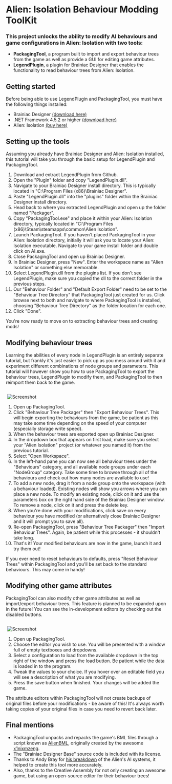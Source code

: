 # Alien: Isolation Behaviour Modding ToolKit

### This project unlocks the ability to modify AI behaviours and game configurations in Alien: Isolation with two tools:

* **PackagingTool**, a program built to import and export behaviour trees from the game as well as provide a GUI for editing game attributes.
* **LegendPlugin**, a plugin for Brainiac Designer that enables the functionality to read behaviour trees from Alien: Isolation. 

## Getting started

Before being able to use LegendPlugin and PackagingTool, you must have the following things installed:

 * Brainiac Designer [(download here)](https://brainiac.codeplex.com/releases/view/24156)
 * .NET Framework 4.5.2 or higher [(download here)](https://www.microsoft.com/en-gb/download/details.aspx?id=42642)
 * Alien: Isolation [(buy here)](http://store.steampowered.com/app/214490/)

## Setting up the tools

Assuming you already have Brainiac Designer and Alien: Isolation installed, this tutorial will take you through the basic setup for LegendPlugin and PackagingTool.

1. Download and extract LegendPlugin from Github.
2. Open the "Plugin" folder and copy "LegendPlugin.dll".
3. Navigate to your Brainiac Designer install directory. This is typically located in "C:\Program Files (x86)\Brainiac Designer".
4. Paste "LegendPlugin.dll" into the "plugins" folder within the Brainiac Designer install directory.
5. Head back to where you extracted LegendPlugin and open up the folder named "Packager".
6. Copy "PackagingTool.exe" and place it within your Alien: Isolation directory, typically located in "C:\Program Files (x86)\Steam\steamapps\common\Alien Isolation". 
7. Launch PackagingTool. If you haven't placed PackagingTool in your Alien: Isolation directory, initially it will ask you to locate your Alien: Isolation executable. Navigate to your game install folder and double click on AI.exe.
8. Close PackagingTool and open up Brainiac Designer.
9. In Brainiac Designer, press "New". Enter the workspace name as "Alien Isolation" or something else memorable.
10. Select LegendPlugin.dll from the plugins list. If you don't see LegendPlugin, make sure you copied the dll to the correct folder in the previous steps.
11. Our "Behaviour Folder" and "Default Export Folder" need to be set to the "Behaviour Tree Directory" that PackagingTool just created for us. Click browse next to both and navigate to where PackagingTool is installed, choosing "Behaviour Tree Directory" as the folder location for each one. 
12. Click "Done".

You're now ready to move on to extracting behaviour trees and creating mods!

## Modifying behaviour trees

Learning the abilities of every node in LegendPlugin is an entirely separate tutorial, but frankly it's just easier to pick up as you mess around with it and experiment different combinations of node groups and parameters. This tutorial will however show you how to use PackagingTool to export the behaviour trees, LegendPlugin to modify them, and PackagingTool to then reimport them back to the game.

<div style="float: right; width: 100%; max-width: 500px; margin-left: 20px;">

![Screenshot](https://i.imgur.com/j4xsCzu.png)

</div>

1. Open up PackagingTool.
2. Click "Behaviour Tree Packager" then "Export Behaviour Trees". This will begin exporting the behaviours from the game, be patient as this may take some time depending on the speed of your computer (especially storage write speed).
3. When the behaviour trees are exported open up Brainiac Designer.
4. In the dropdown box that appears on first load, make sure you select your "Alien Isolation" project (or whatever you named it) from the previous tutorial.
5. Select "Open Workspace".
6. In the left-hand pane you can now see all behaviour trees under the "Behaviours" category, and all available node groups under each "NodeGroup" category. Take some time to browse through all of the behaviours and check out how many nodes are available to use!
7. To add a new node, drag it from a node group onto the workspace (with a behaviour loaded). Existing nodes will show you arrows where you can place a new node. To modify an existing node, click on it and use the parameters box on the right hand side of the Brainiac Designer window. To remove a node, click on it and press the delete key.
8. When you're done with your modifications, click save on every behaviour you have modified (or alternatively close Brainiac Designer and it will prompt you to save all).
9. Re-open PackagingTool, press "Behaviour Tree Packager" then "Import Behaviour Trees". Again, be patient while this processes - it shouldn't take long.
10. That's it! Your modified behaviours are now in the game, launch it and try them out! 

If you ever need to reset behaviours to defaults, press "Reset Behaviour Trees" within PackagingTool and you'll be set back to the standard behaviours. This may come in handy!

## Modifying other game attributes

PackagingTool can also modify other game attributes as well as import/export behaviour trees. This feature is planned to be expanded upon in the future! You can see the in-development editors by checking out the disabled buttons.

<div style="float: right; width: 100%; max-width: 500px; margin-left: 20px;">

![Screenshot](https://i.imgur.com/RLB4kVP.png)

</div>

1. Open up PackagingTool.
2. Choose the editor you wish to use. You will be presented with a window full of empty textboxes and dropdowns.
3. Select a configuration to load from the available dropdown in the top right of the window and press the load button. Be patient while the data is loaded in to the program.
4. Tweak the values to your choice. If you hover over an editable field you will see a description of what you are modifying.
5. Press the save button when finished. Your changes will be added the game.

The attribute editors within PackagingTool will not create backups of original files before your modifications - be aware of this! It's always worth taking copies of your original files in case you need to revert back later.

## Final mentions

 * PackagingTool unpacks and repacks the game's BML files through a script known as [AlienBML](https://github.com/x1nixmzeng/AlienBML), originally created by the awesome [x1nixmzeng](https://github.com/x1nixmzeng).
 * The "Brainiac Designer Base" source code is included with its license.
 * Thanks to Andy Bray for [his breakdown](https://archives.nucl.ai/recording/its-in-the-vents-the-ai-of-alien-isolation/) of the Alien's AI systems, it helped to create this tool more accurately.
 * Also, thanks to the Creative Assembly for not only creating an awesome game, but using an open-source editor for their behaviour trees! 